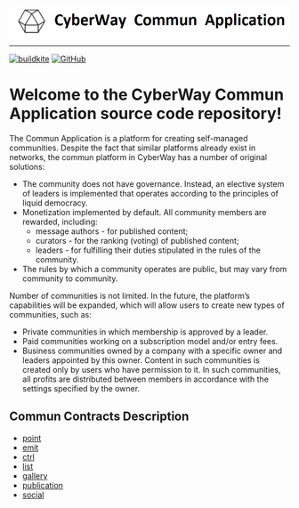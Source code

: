 
<img width="600" src="./docs/logo_1.png" />

*****  

[![buildkite](https://badge.buildkite.com/e37eaf75ef47a17ecf8d2b451d0175fb22907f5b51c5034334.svg?branch=master)](https://buildkite.com/commun.contracts)
[![GitHub](https://img.shields.io/github/license/cyberway/cyberway.contracts.svg)](https://github.com/cyberway/cyberway.contracts/blob/master/LICENSE)

# Welcome to the CyberWay Commun Application source code repository!

The Commun Application is a platform for creating self-managed communities. Despite the fact that similar platforms already exist in networks, the commun platform in CyberWay has a number of original solutions: 

* The community does not have governance. Instead, an elective system of leaders is implemented that operates according to the principles of liquid democracy.
* Monetization implemented by default. All community members are rewarded, including:
  * message authors - for published content;
  * curators - for the ranking (voting) of published content;
  * leaders - for fulfilling their duties stipulated in the rules of the community.
* The rules by which a community operates are public, but may vary from community to community.

Number of communities is not limited. In the future, the platform’s capabilities will be expanded, which will allow users to create new types of communities, such as:
* Private communities in which membership is approved by a leader.
* Paid communities working on a subscription model and/or entry fees.
* Business communities owned by a company with a specific owner and leaders appointed by this owner. Content in such communities is created only by users who have permission to it. In such communities, all profits are distributed between members in accordance with the settings specified by the owner.


## Commun Contracts Description
* [point](https://doxygen.cyberway.io/group__point.html)
* [emit](https://doxygen.cyberway.io/group__emission.html)
* [ctrl](https://doxygen.cyberway.io/group__control.html)
* [list](https://doxygen.cyberway.io/group__list.html)
* [gallery](https://doxygen.cyberway.io/group__gallery.html)
* [publication](https://doxygen.cyberway.io/group__publish.html)
* [social](https://doxygen.cyberway.io/group__social.html)
